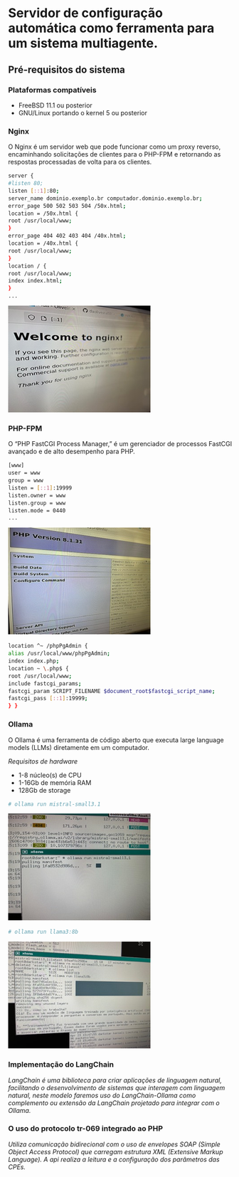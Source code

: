<!-- ABOUT THE PROJECT -->

# Servidor de configura&ccedil;&atilde;o autom&aacute;tica como ferramenta para um sistema multiagente.

## Pr&eacute;-requisitos do sistema

### Plataformas compat&iacute;veis

* FreeBSD 11.1 ou posterior
* GNU/Linux portando o kernel 5 ou posterior

### Nginx

O Nginx &eacute; um servidor web que pode funcionar como um proxy reverso, encaminhando solicita&ccedil;&otilde;es de clientes para o PHP-FPM e retornando as respostas processadas de volta para os clientes.

```sh
server {
#listen 80;
listen [::1]:80;
server_name dominio.exemplo.br computador.dominio.exemplo.br;
error_page 500 502 503 504 /50x.html;
location = /50x.html {
root /usr/local/www;
}
error_page 404 402 403 404 /40x.html;
location = /40x.html {
root /usr/local/www;
}
location / {
root /usr/local/www;
index index.html;
}
...
```

![Image_0209](assets/images/itens/IMG_0209.jpg)

### PHP-FPM

O “PHP FastCGI Process Manager,” &eacute; um gerenciador de processos FastCGI avan&ccedil;ado e de alto desempenho para PHP.

```sh
[www]
user = www
group = www
listen = [::1]:19999
listen.owner = www
listen.group = www
listen.mode = 0440
...
```

![Image_0210](assets/images/itens/IMG_0210.jpg)

```sh
location ^~ /phpPgAdmin {
alias /usr/local/www/phpPgAdmin;
index index.php;
location ~ \.php$ {
root /usr/local/www;
include fastcgi_params;
fastcgi_param SCRIPT_FILENAME $document_root$fastcgi_script_name;
fastcgi_pass [::1]:19999;
} }
```

### Ollama

O Ollama &eacute; uma ferramenta de c&oacute;digo aberto que executa large language models (LLMs) diretamente em um computador.

_Requisitos de hardware_

* 1-8 n&uacute;cleo(s) de CPU
* 1-16Gb de mem&oacute;ria RAM
* 128Gb de storage

```sh
# ollama run mistral-small3.1
```

![Image_0245](assets/images/itens/IMG_0245.jpg)

```sh
# ollama run llama3:8b
```

![Image_0246](assets/images/itens/IMG_0246.jpg)

### Implementa&ccedil;&atilde;o do LangChain
_LangChain &eacute; uma biblioteca para criar aplica&ccedil;&otilde;es de linguagem natural, facilitando o desenvolvimento de sistemas que interagem com linguagem natural, neste modelo faremos uso do LangChain-Ollama como complemento ou extens&atilde;o da LangChain projetado para integrar com o Ollama._

### O uso do protocolo tr-069 integrado ao PHP
_Utiliza comunica&ccedil;&atilde;o bidirecional com o uso de envelopes SOAP (Simple Object Access Protocol) que carregam estrutura XML (Extensive Markup Language). A api realiza a leitura e a configura&ccedil;&atilde;o dos par&acirc;metros das CPEs._
